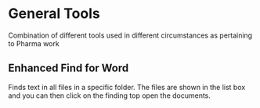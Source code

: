 # General Tools
Combination of different tools used in different circumstances as pertaining to Pharma work


## Enhanced Find for Word
Finds text in all files in a specific folder.
The files are shown in the list box and you can then click on the finding top open the documents.

